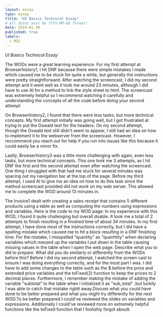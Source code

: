 ```yaml
---
layout: essay
type: essay
title: "UI Basics Technical Essay"
# All dates must be YYYY-MM-DD format!
date: 2024-01-30
published: true
labels:
  - MIS
---
```



*UI Basics Technical Essay*

The WODs were a great learning experience. For my first attempt at Browserhistory1, I hit DNF because there were simple mistakes I made which caused me to be stuck for quite a while, but generally the instructions were pretty straightforward. After watching the screencast, I did my second attempt and it went well as it took me around 23 minutes, although I did have to use AI for a method to link the style sheet to html. The screencast was extremely helpful so I recommend watching it carefully and understanding the concepts of all the code before doing your second attempt

On Browserhistory2, I found that there were less tasks, but more technical concepts. My first attempt initially was going well, but I got frustrated at trying to put the Oswald text for the headers. On my second attempt, though the Oswald text still didn't seem to appear, I still had an idea on how to implement it to the webserver from the screencast. However, I reccommend you reach out for help if you run into issues like this because it could easily be a minor fix. 

Lastly, Browserhistory3 was a little more challenging with again, even less tasks, but more technical concepts. This one took me 3 attempts, as I hit DNF the first and the second attempt even after watching the screencast. One thing I struggled with that had me stuck for several minutes was spacing out my navigation bar at the top of the page. Before my third attempt, I used AI to give me an idea on how to do this task since the method screencast provided did not work on my web server. This allowed me to complete the WOD around 13 minutes in.


The Invoice1 dealt with creating a sales receipt that contains 5 different products using a table as well as computing 
the numbers using expressions and variables. Here is the code to my WOD page: 
In my experience with this WOD, I found it quite challenging but overall doable. It took me a total of 2 attempts to finish 
resulting in a finished time of about 34 minutes. In my first attempt, I have done most of the instructions correctly, but I did have a 
spelling mistake which caused me to hit a block resulting in a DNF finishing time. For the mistake, I misspelled "quantity" as "quantitity"
when declaring variables which messed up the variables I put down in the table causing missing values in the table when I open the web
page. Describe what you to did to prepare. What did you do similarly or differently from the WODs before this?
Before I did my second attempt, I watched the screen cast to ensure I was doing everything correctly, and for the most part I was.
I did have to add some changes to the table such as the \$ before the price and extended price variables and the toFixed(2) 
function to keep the prices to 2 decimal places. Furthermore, I remember making the mistake of adding the variable "subtotal" to the table
when I initialized it as "sub_total" ,but luckily I was able to catch that mistake rightt away.Discuss what you could have done to be better prepared and what you might try differently for the next WOD.To be better prepared I could've reviewed the slides on variables and expressions. Additionally I could've reviewed more on extremely helpful functions like the toFixed function that I foolishly forgot aboutt. 
